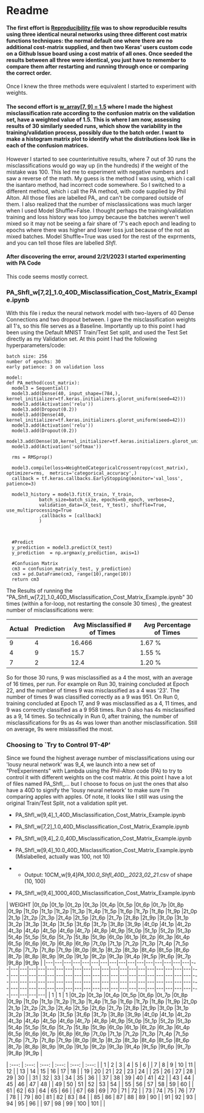 # Readme

#### The first effort is [Reproducibility file](https://github.com/RachelRamirez/misclassification_matrix/blob/main/Reproducible_Misclassification_Cost_Matrix_Example.ipynb) was to show reproducible results using three identical neural networks using three different cost matrix functions techniques: the normal default one where there are no additional cost-matrix supplied, and then two Keras' users custom code on a Github Issue board using a cost matrix of all ones.  Once seeded the results between all three were identical, you just have to remember to compare them after restarting and running through once or comparing the correct order.

Once I knew the three methods were equivalent I started to experiment with weights. 

#### The second effort is [w_array[7, 9] = 1.5](https://github.com/RachelRamirez/misclassification_matrix/blob/main/%5B7%2C9%5D_Misclassification_Cost_Matrix_Example.ipynb) where I made  the highest misclassification rate according to the confusion matrix on the validation set, have a weighted value of 1.5.  This is where I am now, assessing results of 30 similarly seeded runs,  which show the variability in the training/validation process, possibly due to the batch order.  I want to make a histogram matrix plot to identify what the distributions look like in each of the confusion matrices. 


However I started to see counterintuitive results, where 7 out of 30 runs the misclassifications would go way up (in the hundreds) if the weight of the mistake was 100.  This led me to experiment with negative numbers and I saw a reverse of the math.  My guess is the method I was using, which i call the isantaro method, had incorrect code somewhere.  So I switched to a different method, which i call the PA method, with code supplied by Phil Alton.  All those files are labelled PA_  and can't be compared outside of them.   I also realized that the number of misclassiications was much larger when I  used Model Shuffle=False.   I thought perhaps the training/validation training and loss history was too jumpy because the batches weren't well mixed so it may not be seeing a fair share of '7's each epoch and leading to epochs where there was higher and lower loss just because of the not as mixed batches.   Model Shuffle=True was used for the rest of the exprments, and you can tell those files are labelled _Shfl_.

#### After discovering the error, around 2/21/2023 I started experimenting with PA Code

This code seems mostly correct.

### PA_Shfl_w[7,2]_1.0_40D_Misclassification_Cost_Matrix_Example.ipynb

With this file i redux the neural network model with two-layers of 40 Dense Connections and two dropout between.  I gave the misclassification weights all 1's, so this file serves as a Baseline.   Importantly up to this point I had been using the Default MNIST Train/Test Set split, and used the Test Set directly as my Validation set.  At this point I had the following hyperparameters/code:

```
batch size: 256
number of epochs: 30
early patience: 3 on validation loss 

model:
def PA_method(cost_matrix):
  model3 = Sequential()
  model3.add(Dense(40, input_shape=(784,), kernel_initializer=tf.keras.initializers.glorot_uniform(seed=42)))
  model3.add(Activation('relu'))
  model3.add(Dropout(0.2))
  model3.add(Dense(40, kernel_initializer=tf.keras.initializers.glorot_uniform(seed=42)))
  model3.add(Activation('relu'))
  model3.add(Dropout(0.2))
  model3.add(Dense(10,kernel_initializer=tf.keras.initializers.glorot_uniform(seed=42)))
  model3.add(Activation('softmax'))

  rms = RMSprop()

  model3.compile(loss=WeightedCategoricalCrossentropy(cost_matrix), optimizer=rms,  metrics='categorical_accuracy',)
  callback = tf.keras.callbacks.EarlyStopping(monitor='val_loss', patience=3)

  model3_history = model3.fit(X_train, Y_train,
            batch_size=batch_size, epochs=nb_epoch, verbose=2,
            validation_data=(X_test, Y_test), shuffle=True, use_multiprocessing=True
            ,callbacks = [callback]
            )

 

  #Predict
  y_prediction = model3.predict(X_test)
  y_prediction  = np.argmax(y_prediction, axis=1)
  
  #Confusion Matrix
  cm3 = confusion_matrix(y_test, y_prediction)
  cm3 = pd.DataFrame(cm3, range(10),range(10))
  return cm3
```

The Results of running the "PA_Shfl_w[7,2]_1.0_40D_Misclassification_Cost_Matrix_Example.ipynb" 30 times (within a for-loop, not restarting the console 30 times) , the greatest number of misclassifications were:


| Actual | Prediction | Avg Misclassified # of Times | Avg Percentage of Times |
| ------ | ---------- | ------------------------ | ------------------- |
| 9      | 4          | 16.466                   | 1.67 %              |
| 4      | 9          | 15.7                     | 1.55 %              |
| 7      | 2          | 12.4                     | 1.20 %              |



So for those 30 runs, 9 was misclassified as a 4 the most, with an average of 16 times, per run.   For example on Run 30, training concluded at Epoch 22, and the number of times 9 was misclassified as a 4 was '23'.  The number of times 9 was classified correctly as a 9 was 951.   On Run  0, training concluded at Epoch 17, and 9 was misclassified as a 4, 11 times, and 9 was correctly classified as a 9 958 times.  Run 0 also has 4s misclassified as a 9, 14 times.  So technically in Run 0, after training, the number of misclassifications for 9s as 4s was lower than another misclassification.  Still on average, 9s were mislassified the most.  


### Choosing to `Try to Control 9T-4P'

Since we found the highest average number of misclassifications using our 'lousy neural network' was 9_4, we launch into a new set of "PreExperiments" with Lambda using the Phil-Alton code (PA) to try to control it with different weights on the cost matrix.     At this point I have a lot of files named PA_Shfl_... but I choose to focus on just the ones that also have a 40D to signify the 'lousy neural network' to make sure I'm comparing apples with apples.  Of note, it looks like I still was using the original Train/Test Split, not a validation split yet.


- PA_Shfl_w[9,4]_1_40D_Misclassification_Cost_Matrix_Example.ipynb

- PA_Shfl_w[7,2]_1.0_40D_Misclassification_Cost_Matrix_Example.ipynb

- PA_Shfl_w[9,4]_2.0_40D_Misclassification_Cost_Matrix_Example.ipynb

- PA_Shfl_w[9,4]_10.0_40D_Misclassification_Cost_Matrix_Example.ipynb (Mislabelled, actually was 100, not 10)
- -  Output:    10CM_w[9,4]_PA_100.0_Shfl_40D__2023_02_21_.csv  of shape  (10, 100)

- PA_Shfl_w[9,4]_1000_40D_Misclassification_Cost_Matrix_Example.ipynb 


| WEIGHT |0t_0p |0t_1p |0t_2p |0t_3p |0t_4p |0t_5p |0t_6p |0t_7p |0t_8p |0t_9p |1t_0p |1t_1p |1t_2p |1t_3p |1t_4p |1t_5p |1t_6p |1t_7p |1t_8p |1t_9p |2t_0p |2t_1p |2t_2p |2t_3p |2t_4p |2t_5p |2t_6p |2t_7p |2t_8p |2t_9p |3t_0p |3t_1p |3t_2p |3t_3p |3t_4p |3t_5p |3t_6p |3t_7p |3t_8p |3t_9p |4t_0p |4t_1p |4t_2p |4t_3p |4t_4p |4t_5p |4t_6p |4t_7p |4t_8p |4t_9p |5t_0p |5t_1p |5t_2p |5t_3p |5t_4p |5t_5p |5t_6p |5t_7p |5t_8p |5t_9p |6t_0p |6t_1p |6t_2p |6t_3p |6t_4p |6t_5p |6t_6p |6t_7p |6t_8p |6t_9p |7t_0p |7t_1p |7t_2p |7t_3p |7t_4p |7t_5p |7t_6p |7t_7p |7t_8p |7t_9p |8t_0p |8t_1p |8t_2p |8t_3p |8t_4p |8t_5p |8t_6p |8t_7p |8t_8p |8t_9p |9t_0p |9t_1p |9t_2p |9t_3p |9t_4p |9t_5p |9t_6p |9t_7p |9t_8p |9t_9p |
|---|---|---|---|---|---|---|---|---|---|---|---|---|---|---|---|---|---|---|---|---|---|---|---|---|---|---|---|---|---|---|---|---|---|---|---|---|---|---|---|---|---|---|---|---|---|---|---|---|---|---|---|---|---|---|---|---|---|---|---|---|---|---|---|---|---|---|---|---|---|---|---|---|---|---|---|---|---|---|---|---|---|---|---|---|---|---|---|---|---|---|---|---|---|---|---|---|---|---|---|---|---|---|---|---|
| 1 | 1  | 1 |0t_2p |0t_3p |0t_4p |0t_5p |0t_6p |0t_7p |0t_8p |0t_9p |1t_0p |1t_1p |1t_2p |1t_3p |1t_4p |1t_5p |1t_6p |1t_7p |1t_8p |1t_9p |2t_0p |2t_1p |2t_2p |2t_3p |2t_4p |2t_5p |2t_6p |2t_7p |2t_8p |2t_9p |3t_0p |3t_1p |3t_2p |3t_3p |3t_4p |3t_5p |3t_6p |3t_7p |3t_8p |3t_9p |4t_0p |4t_1p |4t_2p |4t_3p |4t_4p |4t_5p |4t_6p |4t_7p |4t_8p |4t_9p |5t_0p |5t_1p |5t_2p |5t_3p |5t_4p |5t_5p |5t_6p |5t_7p |5t_8p |5t_9p |6t_0p |6t_1p |6t_2p |6t_3p |6t_4p |6t_5p |6t_6p |6t_7p |6t_8p |6t_9p |7t_0p |7t_1p |7t_2p |7t_3p |7t_4p |7t_5p |7t_6p |7t_7p |7t_8p |7t_9p |8t_0p |8t_1p |8t_2p |8t_3p |8t_4p |8t_5p |8t_6p |8t_7p |8t_8p |8t_9p |9t_0p |9t_1p |9t_2p |9t_3p |9t_4p |9t_5p |9t_6p |9t_7p |9t_8p |9t_9p |




| :---: | :---: | :---: | :---: | :---: | :---: |
|   1   |   2   |   3   |   4   |   5   |   6   |
|   7   |   8   |   9   |   10  |   11  |   12  |
|  13   |  14   |  15   |  16   |  17   |  18   |
|  19   |  20   |  21   |  22   |  23   |  24   |
|  25   |  26   |  27   |  28   |  29   |  30   |
|  31   |  32   |  33   |  34   |  35   |  36   |
|  37   |  38   |  39   |  40   |  41   |  42   |
|  43   |  44   |  45   |  46   |  47   |  48   |
|  49   |  50   |  51   |  52   |  53   |  54   |
|  55   |  56   |  57   |  58   |  59   |  60   |
|  61   |  62   |  63   |  64   |  65   |  66   |
|  67   |  68   |  69   |  70   |  71   |  72   |
|  73   |  74   |  75   |  76   |  77   |  78   |
|  79   |  80   |  81   |  82   |  83   |  84   |
|  85   |  86   |  87   |  88   |  89   |  90   |
|  91   |  92   |  93   |  94   |  95   |  96   |
|  97   |  98   |  99   |  100  |  101  |       |

